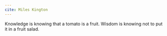 ```yaml
---
cite: Miles Kington
---
```


Knowledge is knowing that a tomato is a fruit. Wisdom is knowing not to put it in a fruit salad.
